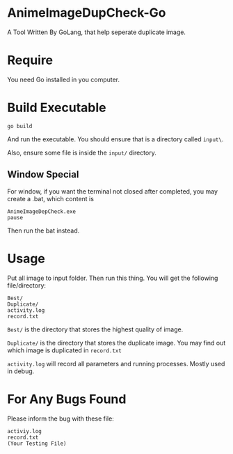 # AnimeImageDupCheck-Go

A Tool Written By GoLang, that help seperate duplicate image.

# Require

You need Go installed in you computer.

# Build Executable

```
go build
```

And run the executable. You should ensure that is a directory called `input\`.

Also, ensure some file is inside the `input/` directory.

## Window Special

For window, if you want the terminal not closed after completed, you may create a .bat, which content is
```
AnimeImageDepCheck.exe
pause
```
Then run the bat instead.

# Usage

Put all image to input folder. Then run this thing.
You will get the following file/directory:

```
Best/
Duplicate/
activity.log
record.txt
```

`Best/` is the directory that stores the highest quality of image.

`Duplicate/` is the directory that stores the duplicate image.
You may find out which image is duplicated in `record.txt`

`activity.log` will record all parameters and running processes. Mostly used in debug.

# For Any Bugs Found

Please inform the bug with these file:
```
activiy.log
record.txt
(Your Testing File)
```